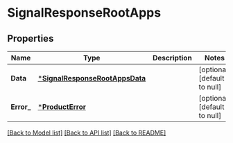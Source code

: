 # SignalResponseRootApps

## Properties
Name | Type | Description | Notes
------------ | ------------- | ------------- | -------------
**Data** | [***SignalResponseRootAppsData**](SignalResponseRootApps_data.md) |  | [optional] [default to null]
**Error_** | [***ProductError**](ProductError.md) |  | [optional] [default to null]

[[Back to Model list]](../README.md#documentation-for-models) [[Back to API list]](../README.md#documentation-for-api-endpoints) [[Back to README]](../README.md)

